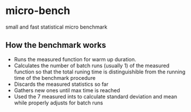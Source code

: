 # micro-bench
small and fast statistical micro benchmark

## How the benchmark works
- Runs the measured function for warm up duration. 
- Calculates the number of batch runs (usually 1) of the measured function so that the total runing time is distinguishible from the running time of the benchmark procedure 
- Discards the measured statistics so far 
- Gathers new ones until max time is reached
- Used the 7 measured ints to calculate standard deviation and mean while properly adjusts for batch runs
